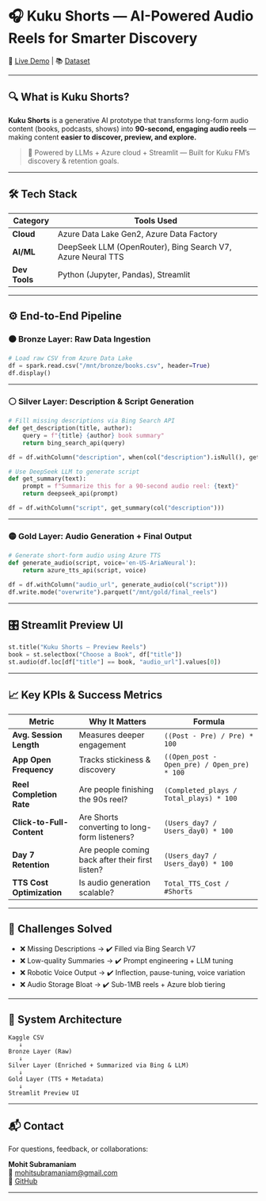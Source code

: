 # 🎧 Kuku Shorts — AI-Powered Audio Reels for Smarter Discovery

🚀 [Live Demo](https://drive.google.com/drive/folders/11tJp9yNECwPO2tnTASlfYYpHkBAjWNm-?usp=sharing) | 📚 [Dataset](https://www.kaggle.com/datasets/elvinrustam/books-dataset/data)  

---

## 🔍 What is Kuku Shorts?

**Kuku Shorts** is a generative AI prototype that transforms long-form audio content (books, podcasts, shows) into **90-second, engaging audio reels** — making content **easier to discover, preview, and explore.**

> 🚀 Powered by LLMs + Azure cloud + Streamlit — Built for Kuku FM’s discovery & retention goals.

---

## 🛠️ Tech Stack

| Category        | Tools Used                                                  |
|----------------|--------------------------------------------------------------|
| **Cloud**       | Azure Data Lake Gen2, Azure Data Factory                     |
| **AI/ML**       | DeepSeek LLM (OpenRouter), Bing Search V7, Azure Neural TTS |
| **Dev Tools**   | Python (Jupyter, Pandas), Streamlit                          |

---

## ⚙️ End-to-End Pipeline

### 🟤 Bronze Layer: Raw Data Ingestion
```python
# Load raw CSV from Azure Data Lake
df = spark.read.csv("/mnt/bronze/books.csv", header=True)
df.display()
```

---

### ⚪ Silver Layer: Description & Script Generation
```python
# Fill missing descriptions via Bing Search API
def get_description(title, author):
    query = f"{title} {author} book summary"
    return bing_search_api(query)

df = df.withColumn("description", when(col("description").isNull(), get_description(col("title"), col("author"))))
```

```python
# Use DeepSeek LLM to generate script
def get_summary(text):
    prompt = f"Summarize this for a 90-second audio reel: {text}"
    return deepseek_api(prompt)

df = df.withColumn("script", get_summary(col("description")))
```

---

### 🟡 Gold Layer: Audio Generation + Final Output
```python
# Generate short-form audio using Azure TTS
def generate_audio(script, voice='en-US-AriaNeural'):
    return azure_tts_api(script, voice)

df = df.withColumn("audio_url", generate_audio(col("script")))
df.write.mode("overwrite").parquet("/mnt/gold/final_reels")
```

---

## 🎛️ Streamlit Preview UI
```python
st.title("Kuku Shorts — Preview Reels")
book = st.selectbox("Choose a Book", df["title"])
st.audio(df.loc[df["title"] == book, "audio_url"].values[0])
```

---

## 📈 Key KPIs & Success Metrics

| Metric                        | Why It Matters                                      | Formula |
|------------------------------|-----------------------------------------------------|---------|
| **Avg. Session Length**      | Measures deeper engagement                          | `((Post - Pre) / Pre) * 100` |
| **App Open Frequency**       | Tracks stickiness & discovery                       | `((Open_post - Open_pre) / Open_pre) * 100` |
| **Reel Completion Rate**     | Are people finishing the 90s reel?                  | `(Completed_plays / Total_plays) * 100` |
| **Click-to-Full-Content**    | Are Shorts converting to long-form listeners?       | `(Users_day7 / Users_day0) * 100` |
| **Day 7 Retention**          | Are people coming back after their first listen?    | `(Users_day7 / Users_day0) * 100` |
| **TTS Cost Optimization**    | Is audio generation scalable?                       | `Total_TTS_Cost / #Shorts` |

---

## 🧠 Challenges Solved

- ❌ Missing Descriptions → ✔️ Filled via Bing Search V7
- ❌ Low-quality Summaries → ✔️ Prompt engineering + LLM tuning
- ❌ Robotic Voice Output → ✔️ Inflection, pause-tuning, voice variation
- ❌ Audio Storage Bloat → ✔️ Sub-1MB reels + Azure blob tiering

---

## 🧩 System Architecture

```plaintext
Kaggle CSV
   ↓
Bronze Layer (Raw)
   ↓
Silver Layer (Enriched + Summarized via Bing & LLM)
   ↓
Gold Layer (TTS + Metadata)
   ↓
Streamlit Preview UI
```

---

## 📬 Contact

For questions, feedback, or collaborations:

**Mohit Subramaniam**  
📧 [mohitsubramaniam@gmail.com](mailto:mohitsubramaniam@gmail.com)  
🔗 [GitHub](https://github.com/mohitsubramaniam15)

---
